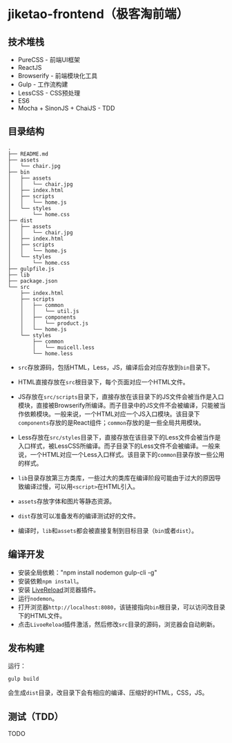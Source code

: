# jiketao-frontend（极客淘前端）

## 技术堆栈
* PureCSS - 前端UI框架
* ReactJS
* Browserify - 前端模块化工具
* Gulp - 工作流构建
* LessCSS - CSS预处理
* ES6
* Mocha + SinonJS + ChaiJS - TDD

## 目录结构

```
.
├── README.md
├── assets
│   └── chair.jpg
├── bin
│   ├── assets
│   │   └── chair.jpg
│   ├── index.html
│   ├── scripts
│   │   └── home.js
│   └── styles
│       └── home.css
├── dist
│   ├── assets
│   │   └── chair.jpg
│   ├── index.html
│   ├── scripts
│   │   └── home.js
│   └── styles
│       └── home.css
├── gulpfile.js
├── lib
├── package.json
└── src
    ├── index.html
    ├── scripts
    │   ├── common
    │   │   └── util.js
    │   ├── components
    │   │   └── product.js
    │   └── home.js
    └── styles
        ├── common
        │   └── muicell.less
        └── home.less

```

* `src`存放源码，包括HTML，Less，JS，编译后会对应存放到`bin`目录下。

* HTML直接存放在`src`根目录下，每个页面对应一个HTML文件。

* JS存放在`src/scripts`目录下，直接存放在该目录下的JS文件会被当作是入口模块，直接被Browserify所编译。而子目录中的JS文件不会被编译，只能被当作依赖模块。一般来说，一个HTML对应一个JS入口模块。该目录下`components`存放的是React组件；`common`存放的是一些全局共用模块。

* Less存放在`src/styles`目录下，直接存放在该目录下的Less文件会被当作是入口样式，被LessCSS所编译。而子目录下的Less文件不会被编译。一般来说，一个HTML对应一个Less入口样式。该目录下的`common`目录存放一些公用的样式。

* `lib`目录存放第三方类库，一些过大的类库在编译阶段可能由于过大的原因导致编译过慢，可以用`<script>`在HTML引入。

* `assets`存放字体和图片等静态资源。

* `dist`存放可以准备发布的编译测试好的文件。

* 编译时，`lib`和`assets`都会被直接复制到目标目录（`bin`或者`dist`）。

## 编译开发

* 安装全局依赖："npm install nodemon gulp-cli -g"
* 安装依赖`npm install`。
* 安装 [LiveReload](http://livereload.com/)浏览器插件。
* 运行`nodemon`。
* 打开浏览器`http://localhost:8080`，该链接指向`bin`根目录，可以访问改目录下的HTML文件。
* 点击`LivoeReload`插件激活，然后修改`src`目录的源码，浏览器会自动刷新。


## 发布构建
运行：

```
gulp build
```

会生成`dist`目录，改目录下会有相应的编译、压缩好的HTML，CSS，JS。

## 测试（TDD）
TODO

